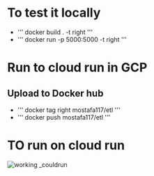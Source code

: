 # To test it locally 
  - ''' docker  build . -t right '''
  - ''' docker run -p 5000:5000 -t right '''
# Run to cloud run in GCP
## Upload to Docker hub
  -  ''' docker tag right mostafa117/etl '''
  -  ''' docker push mostafa117/etl '''
# TO run on cloud run  
![working _couldrun](https://github.com/Mustafa-Mohammed-58541/cloud_run_flaskapp/assets/48077793/54110068-4a8f-4e0a-9238-cd26c987b2a9)
